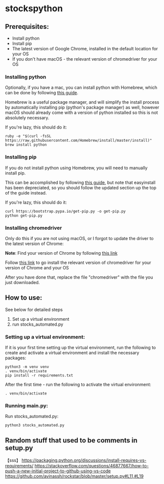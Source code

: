 # stockspython

## Prerequisites:

- Install python
- Install pip
- The latest version of Google Chrome, installed in the default location for your OS
- If you don't have macOS - the relevant version of chromedriver for your OS

### Installing python

Optionally, if you have a mac, you can install python with Homebrew, which can be done by following [this guide](https://docs.python-guide.org/starting/install3/osx/).

Homebrew is a useful package manager, and will simplify the install process by automatically installing pip (python's package manager) as well, however macOS should already come with a version of python installed so this is not absolutely necessary.

If you're lazy, this should do it:

```
ruby -e "$(curl -fsSL https://raw.githubusercontent.com/Homebrew/install/master/install)"
brew install python
```

### Installing pip

If you do not install python using Homebrew, you will need to manually install pip.

This can be accomplished by following [this guide](https://ahmadawais.com/install-pip-macos-os-x-python/), but note that easyinstall has been depreciated, so you should follow the updated section up the top of the guide instead.

If you're lazy, this should do it:

```
curl https://bootstrap.pypa.io/get-pip.py -o get-pip.py
python get-pip.py
```

### Installing chromedriver

Only do this if you are not using macOS, or I forgot to update the driver to the latest version of Chrome:

**Note**: Find your version of Chrome by following [this link](chrome://settings/help)

Follow [this link](https://sites.google.com/a/chromium.org/chromedriver/downloads) to go install the relevant version of chromedriver for your version of Chrome and your OS

After you have done that, replace the file "chromedriver" with the file you just downloaded.

## How to use:

See below for detailed steps

1. Set up a virtual environment
2. run stocks_automated.py

### Setting up a virtual environment:

If it is your first time setting up the virtual environment, run the following to create and activate a virtual environment and install the necessary packages:

```
python3 -m venv venv
. venv/bin/activate
pip install -r requirements.txt
```

After the first time - run the following to activate the virtual environment:

```
. venv/bin/activate
```

### Running main.py:

Run stocks_automated.py:

```
python3 stocks_automated.py
```

## Random stuff that used to be comments in setup.py

【sss】
https://packaging.python.org/discussions/install-requires-vs-requirements/
https://stackoverflow.com/questions/46877667/how-to-push-a-new-initial-project-to-github-using-vs-code
https://github.com/avinassh/rockstar/blob/master/setup.py#L11,#L19
